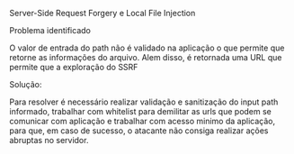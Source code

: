 Server-Side Request Forgery e Local File Injection

Problema identificado

O valor de entrada do path não é validado na aplicação o que permite que retorne as informações do arquivo.
Alem disso, é retornada uma URL que permite que a exploração do SSRF


Solução:

Para resolver é necessário realizar validação e sanitização do input path informado, trabalhar com whitelist 
para demilitar as urls que podem se comunicar com aplicação e trabalhar com acesso minimo da aplicação,
para que, em caso de sucesso, o atacante não consiga realizar ações abruptas no servidor. 